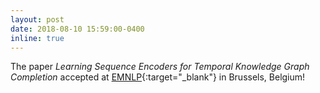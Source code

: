 ```yaml
---
layout: post
date: 2018-08-10 15:59:00-0400
inline: true
---
```


The paper *Learning Sequence Encoders for Temporal Knowledge Graph Completion* accepted at [EMNLP](http://emnlp2018.org/){:target="\_blank"} in Brussels, Belgium!

